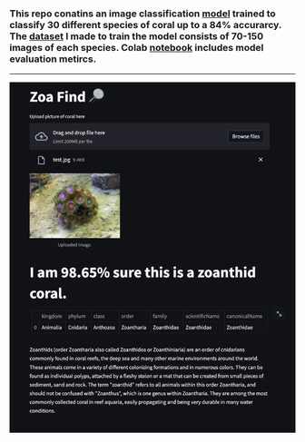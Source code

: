 ### This repo conatins an image classification [model](learn3.pkl) trained to classify 30 different species of coral up to a 84% accurarcy. The [dataset](corals.zip) I made to train the model consists of 70-150 images of each species. Colab [notebook](bench.ipynb) includes model evaluation metircs.
-----

![alt text](AppLayout_2.png)
